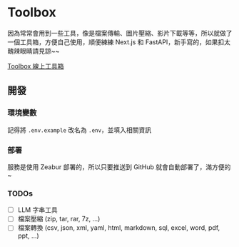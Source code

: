# Toolbox 

因為常常會用到一些工具，像是檔案傳輸、圖片壓縮、影片下載等等，所以就做了一個工具箱，方便自己使用，順便練練 Next.js 和 FastAPI，新手寫的，如果扣太醜辣眼睛請見諒~~

[Toolbox 線上工具箱](https://toolbox.yenslife.top)

## 開發

### 環境變數

記得將 `.env.example` 改名為 `.env`，並填入相關資訊

### 部署

服務是使用 Zeabur 部署的，所以只要推送到 GitHub 就會自動部署了，滿方便的~

### TODOs

- [ ] LLM 字串工具 
- [ ] 檔案壓縮 (zip, tar, rar, 7z, ...)
- [ ] 檔案轉換 (csv, json, xml, yaml, html, markdown, sql, excel, word, pdf, ppt, ...)